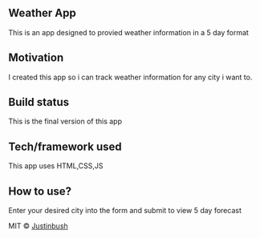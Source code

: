 ## Weather App
This is an app designed to provied weather information in a 5 day format

## Motivation
I created this app so i can track weather information for any city i want to.

## Build status
This is the final version of this app

## Tech/framework used
This app uses HTML,CSS,JS

## How to use?
Enter your desired city into the form and submit to view 5 day forecast 

MIT © [Justinbush]()
